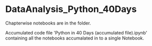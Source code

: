 # DataAnalysis_Python_40Days
Chapterwise notebooks are in the folder.

Accumulated code file 'Python in 40 Days (accumulated file).ipynb' containing all the notebooks accumalated in to a single Notebook.
